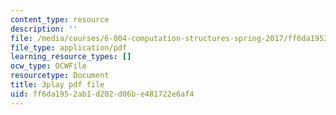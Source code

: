 ```yaml
---
content_type: resource
description: ''
file: /media/courses/6-004-computation-structures-spring-2017/ff6da1952ab1d202d06be481722e6af4_v-5w8ZDIa4w.pdf
file_type: application/pdf
learning_resource_types: []
ocw_type: OCWFile
resourcetype: Document
title: 3play pdf file
uid: ff6da195-2ab1-d202-d06b-e481722e6af4
---
```

